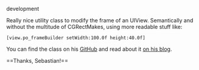 development

Really nice utility class to modify the frame of an UIView. Semantically and without the multitude of CGRectMakes, using more readable stuff like:  

```
[view.po_frameBuilder setWidth:100.0f height:40.0f]
```

You can find the class on his [GitHub](https://github.com/podio/ios-view-frame-builder) and read about it [on his blog](http://sebreh.tumblr.com/post/36673388038/drop-the-layout-magic).

==Thanks, Sebastian!==